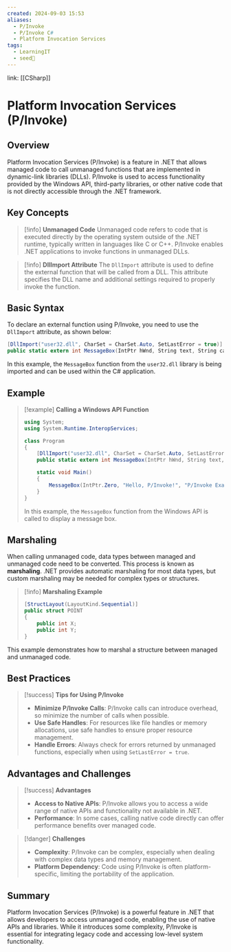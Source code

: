 ```yaml
---
created: 2024-09-03 15:53
aliases:
  - P/Invoke
  - P/Invoke C#
  - Platform Invocation Services
tags:
  - LearningIT
  - seed🌱
---
```


link: [[CSharp]]

# Platform Invocation Services (P/Invoke)

## Overview

Platform Invocation Services (P/Invoke) is a feature in .NET that allows managed code to call unmanaged functions that are implemented in dynamic-link libraries (DLLs). P/Invoke is used to access functionality provided by the Windows API, third-party libraries, or other native code that is not directly accessible through the .NET framework.

## Key Concepts

> [!info] **Unmanaged Code**
> Unmanaged code refers to code that is executed directly by the operating system outside of the .NET runtime, typically written in languages like C or C++. P/Invoke enables .NET applications to invoke functions in unmanaged DLLs.

> [!info] **DllImport Attribute**
> The `DllImport` attribute is used to define the external function that will be called from a DLL. This attribute specifies the DLL name and additional settings required to properly invoke the function.

## Basic Syntax

To declare an external function using P/Invoke, you need to use the `DllImport` attribute, as shown below:

```csharp
[DllImport("user32.dll", CharSet = CharSet.Auto, SetLastError = true)]
public static extern int MessageBox(IntPtr hWnd, String text, String caption, uint type);
```

In this example, the `MessageBox` function from the `user32.dll` library is being imported and can be used within the C# application.

## Example

> [!example] **Calling a Windows API Function**
> ```csharp
> using System;
> using System.Runtime.InteropServices;
> 
> class Program
> {
>     [DllImport("user32.dll", CharSet = CharSet.Auto, SetLastError = true)]
>     public static extern int MessageBox(IntPtr hWnd, String text, String caption, uint type);
> 
>     static void Main()
>     {
>         MessageBox(IntPtr.Zero, "Hello, P/Invoke!", "P/Invoke Example", 0);
>     }
> }
> ```
> In this example, the `MessageBox` function from the Windows API is called to display a message box.

## Marshaling

When calling unmanaged code, data types between managed and unmanaged code need to be converted. This process is known as **marshaling**. .NET provides automatic marshaling for most data types, but custom marshaling may be needed for complex types or structures.

> [!info] **Marshaling Example**
> ```csharp
> [StructLayout(LayoutKind.Sequential)]
> public struct POINT
> {
>     public int X;
>     public int Y;
> }
> ```

This example demonstrates how to marshal a structure between managed and unmanaged code.

## Best Practices

> [!success] **Tips for Using P/Invoke**
> - **Minimize P/Invoke Calls**: P/Invoke calls can introduce overhead, so minimize the number of calls when possible.
> - **Use Safe Handles**: For resources like file handles or memory allocations, use safe handles to ensure proper resource management.
> - **Handle Errors**: Always check for errors returned by unmanaged functions, especially when using `SetLastError = true`.

## Advantages and Challenges

> [!success] **Advantages**
> - **Access to Native APIs**: P/Invoke allows you to access a wide range of native APIs and functionality not available in .NET.
> - **Performance**: In some cases, calling native code directly can offer performance benefits over managed code.

> [!danger] **Challenges**
> - **Complexity**: P/Invoke can be complex, especially when dealing with complex data types and memory management.
> - **Platform Dependency**: Code using P/Invoke is often platform-specific, limiting the portability of the application.

## Summary

Platform Invocation Services (P/Invoke) is a powerful feature in .NET that allows developers to access unmanaged code, enabling the use of native APIs and libraries. While it introduces some complexity, P/Invoke is essential for integrating legacy code and accessing low-level system functionality.
